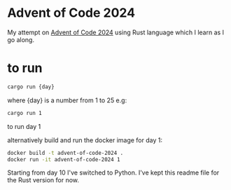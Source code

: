 # Advent of Code 2024

My attempt on [Advent of Code 2024](https://adventofcode.com/2024) using Rust language which I learn as I go along.

# to run

```bash
cargo run {day} 
```
where {day} is a number from 1 to 25 e.g:

```bash
cargo run 1
```
to run day 1

alternatively build and run the docker image for day 1:

```bash
docker build -t advent-of-code-2024 .
docker run -it advent-of-code-2024 1
```

Starting from day 10 I've switched to Python. I've kept this readme file for the Rust version for now.